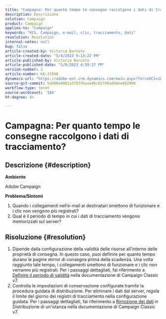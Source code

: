 ```yaml
---
title: "Campagna: Per quanto tempo le consegne raccolgono i dati di tracciamento?"
description: Descrizione
solution: Campaign
product: Campaign
applies-to: "Campaign"
keywords: "KCS, Campaign, e-mail, clic, tracciamento, dati"
resolution: Resolution
internal-notes: null
bug: false
article-created-by: Victoria Barnato
article-created-date: "5/4/2023 9:13:22 PM"
article-published-by: Victoria Barnato
article-published-date: "5/8/2023 4:59:37 PM"
version-number: 1
article-number: KA-21990
dynamics-url: "https://adobe-ent.crm.dynamics.com/main.aspx?forceUCI=1&pagetype=entityrecord&etn=knowledgearticle&id=4f5ec47a-c0ea-ed11-a7c6-6045bd0065f9"
source-git-commit: 5d406e0082a3793fbaaa46c82f89adddee892906
workflow-type: tm+mt
source-wordcount: '184'
ht-degree: 4%

---
```


# Campagna: Per quanto tempo le consegne raccolgono i dati di tracciamento?

## Descrizione {#description}


<b>Ambiente</b>

Adobe Campaign

<b>Problema/Sintomi</b>

1. Quando i collegamenti nell’e-mail ai destinatari smettono di funzionare e i clic non vengono più registrati?
2. Qual è il periodo di tempo in cui i dati di tracciamento vengono memorizzati sul server?



## Risoluzione {#resolution}


1. Dipende dalla configurazione della validità delle risorse all’interno delle proprietà di consegna. In questo caso, puoi definire per quanto tempo durano le pagine mirror di consegna prima della scadenza. Una volta raggiunto tale tempo, i collegamenti smettono di funzionare e i clic non verranno più registrati. Per i passaggi dettagliati, fai riferimento a [Definire il periodo di validità](https://experienceleague.adobe.com/docs/campaign-classic/using/sending-messages/key-steps-when-creating-a-delivery/steps-sending-the-delivery.html?lang=en#defining-validity-period) nella documentazione di Campaign Classic v7.
2. Controlla le impostazioni di conservazione configurate tramite la procedura guidata di distribuzione. Per eliminare i dati dal server, regola il limite del giorno dei registri di tracciamento nella configurazione guidata. Per i passaggi dettagliati, fai riferimento a [Rimozione dei dati](https://experienceleague.adobe.com/docs/campaign-classic/using/installing-campaign-classic/initial-configuration/deploying-an-instance.html?lang=en#purging-data) in Distribuzione di un’istanza nella documentazione di Campaign Classic v7.

